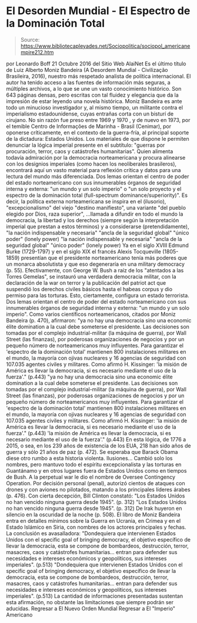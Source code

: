 # El Desorden Mundial - El Espectro de la Dominación Total

> Source: https://www.bibliotecapleyades.net/Sociopolitica/sociopol_americanempire212.htm

por Leonardo Boff 21 Octubre 2016 del Sitio Web AlaiNet
Es el último título de Luiz Alberto Moniz Bandeira (A Desordem Mundial - Civilização Brasileira, 2016), nuestro más respetado analista de política internacional.
El autor ha tenido acceso a las fuentes de información más seguras, a múltiples archivos, a lo que se une un vasto conocimiento histórico. Son 643 páginas densas, pero escritas con tal fluidez y elegancia que da la impresión de estar leyendo una novela histórica.
Moniz Bandeira es ante todo un minucioso investigador y, al mismo tiempo, un militante contra el imperialismo estadounidense, cuyas entrañas corta con un bisturí de cirujano. No sin razón fue preso entre 1969 y 1970 , y de nuevo en 1973, por el temible Centro de Informações de Marinha - Brasil (Cenimar), por oponerse críticamente, en el contexto de la guerra-fría, al principal soporte de la dictadura:
Estados Unidos.
Los materiales de que dispone le permiten denunciar la lógica imperial presente en el subtítulo:
"guerras por procuración, terror, caos y catástrofes humanitarias".
Quien alimenta todavía admiración por la democracia norteamericana y procura alinearse con los designios imperiales (como hacen los neoliberales brasileros), encontrará aquí un vasto material para reflexión crítica y datos para una lectura del mundo más diferenciada. Dos lemas orientan el centro de poder del estado norteamericano con sus innumerables órganos de seguridad interna y externa:
"un mundo y un solo imperio" o "un solo proyecto y el espectro de la dominación total (full-spectrum dominance/superiority)".
Es decir, la política externa norteamericana se inspira en el (ilusorio),
"excepcionalismo" del viejo "destino manifiesto", una variante "del pueblo elegido por Dios, raza superior",
...llamada a difundir en todo el mundo la democracia, la libertad y los derechos (siempre según la interpretación imperial que prestan a estos términos) y a considerarse (pretendidamente),
"la nación indispensable y necesaria" "ancla de la seguridad global" "único poder" (lonely power)
"la nación indispensable y necesaria"
"ancla de la seguridad global"
"único poder" (lonely power)
Ya en el siglo XVIII Edmund Burke (1729-1797) y en el siglo XIX el francés Alexis Tocqueville (1805-1859) presentían que el presidente norteamericano tenía más poderes que un monarca absolutista y que eso degeneraría en una military democracy (p. 55).
Efectivamente, con George W. Bush a raíz de los "atentados a las Torres Gemelas", se instauró una verdadera democracia militar, con la declaración de la war on terror y la publicación del patriot act que suspendió los derechos civiles básicos hasta el habeas corpus y dio permiso para las torturas.
Esto, ciertamente, configura un estado terrorista.
Dos lemas orientan el centro de poder del estado norteamericano con sus innumerables órganos de seguridad interna y externa:
"un mundo y un solo imperio".
Como varios científicos norteamericanos, citados por Moniz Bandeira (p. 470), afirmaron:
"ya no hay una democracia sino una economic élite domination a la cual debe someterse el presidente. Las decisiones son tomadas por el complejo industrial-militar (la máquina de guerra), por Wall Street (las finanzas), por poderosas organizaciones de negocios y por un pequeño número de norteamericanos muy influyentes. Para garantizar el 'espectro de la dominación total' mantienen 800 instalaciones militares en el mundo, la mayoría con ojivas nucleares y 16 agencias de seguridad con 107.035 agentes civiles y militares. Como afirmó H. Kissinger: 'la misión de América es llevar la democracia, si es necesario mediante el uso de la fuerza'." (p.443)
"ya no hay una democracia sino una economic élite domination a la cual debe someterse el presidente.
Las decisiones son tomadas por el complejo industrial-militar (la máquina de guerra), por Wall Street (las finanzas), por poderosas organizaciones de negocios y por un pequeño número de norteamericanos muy influyentes.
Para garantizar el 'espectro de la dominación total' mantienen 800 instalaciones militares en el mundo, la mayoría con ojivas nucleares y 16 agencias de seguridad con 107.035 agentes civiles y militares.
Como afirmó H. Kissinger:
'la misión de América es llevar la democracia, si es necesario mediante el uso de la fuerza'." (p.443)
'la misión de América es llevar la democracia, si es necesario mediante el uso de la fuerza'."
(p.443)
En esta lógica, de 1776 a 2015, o sea, en los 239 años de existencia de los EUA, 218 han sido años de guerra y sólo 21 años de paz (p. 472). Se esperaba que Barack Obama diese otro rumbo a esta historia violenta. Ilusiones...
Cambió solo los nombres, pero mantuvo todo el espíritu excepcionalista y las torturas en Guantánamo y en otros lugares fuera de Estados Unidos como en tiempos de Bush.
A la perpetual war le dio el nombre de Oversee Contingency Operation. Por decisión personal (penal), autorizó cientos de ataques con drones y con aviones no pilotados, matando a los principales líderes árabes (p. 476). Con cierta decepción, Bill Clinton constató:
"Los Estados Unidos no han vencido ninguna guerra desde 1945". (p. 312)
"Los Estados Unidos no han vencido ninguna guerra desde 1945".
(p. 312)
De Irak huyeron en silencio en la oscuridad de la noche (p. 508). El libro de Moniz Bandeira entra en detalles mínimos sobre la Guerra en Ucrania, en Crimea y en el Estado Islámico en Siria, con nombres de los actores principales y fechas. La conclusión es avasalladora:
"Dondequiera que intervienen Estados Unidos con el specific goal of bringing democracy, el objetivo específico de llevar la democracia, esta se compone de bombardeos, destrucción, terror, masacres, caos y catástrofes humanitarias... entran para defender sus necesidades e intereses económicos y geopolíticos, sus intereses imperiales". (p.513)
"Dondequiera que intervienen Estados Unidos con el specific goal of bringing democracy, el objetivo específico de llevar la democracia, esta se compone de bombardeos, destrucción, terror, masacres, caos y catástrofes humanitarias... entran para defender sus necesidades e intereses económicos y geopolíticos, sus intereses imperiales".
(p.513)
La cantidad de informaciones presentadas sustentan esta afirmación, no obstante las limitaciones que siempre podrán ser aducidas.
Regresar a El Nuevo Orden Mundial
Regresar a El "Imperio" Americano
